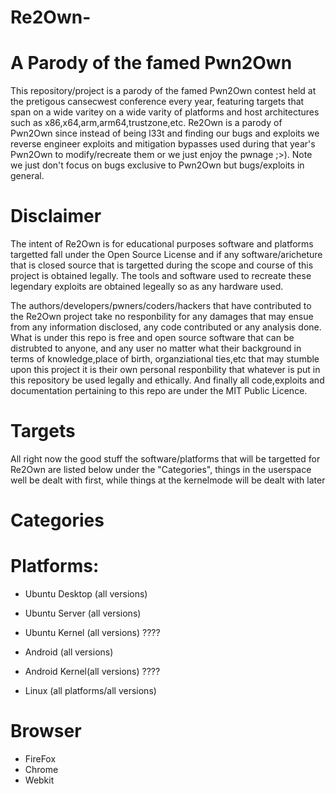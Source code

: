 


# Re2Own-



# A Parody of the famed Pwn2Own 

This repository/project is a parody of the famed Pwn2Own contest held at the pretigous cansecwest conference every year, featuring targets that span on a wide varitey on a wide varity of platforms and host architectures such as x86,x64,arm,arm64,trustzone,etc. Re2Own is a parody of Pwn2Own since instead of being l33t and finding our bugs and exploits we reverse engineer exploits and mitigation bypasses used during that year's Pwn2Own to modify/recreate them or we  just enjoy the pwnage ;>). Note we just don't focus on bugs exclusive to Pwn2Own but bugs/exploits in general.


# Disclaimer


The intent of Re2Own is for educational purposes  software and platforms targetted fall under the Open Source License and if any software/aricheture that is closed source that is targetted during the scope and course of this project is obtained legally. The tools and software used to recreate these legendary exploits are obtained legeally so as any hardware used.

The authors/developers/pwners/coders/hackers that have contributed to the Re2Own project take no responbility for any damages that may ensue from any information disclosed, any code contributed or any analysis done. What is under this repo is free and open source software that can be distrubted to anyone, and any user no matter what their background in terms of knowledge,place of birth, organziational ties,etc  that may stumble upon this project it is their own personal responbility that whatever is put in this repository be used legally and ethically. And finally all code,exploits and documentation pertaining to this repo are under the MIT Public Licence.


# Targets

All right now the good stuff the software/platforms that will be targetted for Re2Own are listed below under the "Categories", things in the userspace well be dealt with first, while things at the kernelmode will be dealt with later



# Categories

# Platforms:
  * Ubuntu Desktop (all versions)
  
  * Ubuntu Server  (all versions)
  
  * Ubuntu Kernel  (all versions) ????
  
  * Android (all versions)
  
  * Android Kernel(all versions) ????
  
  * Linux (all platforms/all versions)
  
# Browser 
  * FireFox
  * Chrome
  * Webkit





